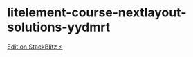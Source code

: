 # litelement-course-nextlayout-solutions-yydmrt

[Edit on StackBlitz ⚡️](https://stackblitz.com/edit/litelement-course-nextlayout-solutions-yydmrt)